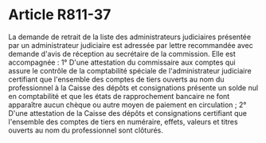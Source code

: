 # Article R811-37

La demande de retrait de la liste  des administrateurs judiciaires présentée par un administrateur judiciaire est adressée par lettre recommandée avec demande d'avis de réception au secrétaire de la commission. Elle est accompagnée : 1° D'une attestation du commissaire aux comptes qui assure le contrôle de la comptabilité spéciale de l'administrateur judiciaire certifiant que l'ensemble des comptes de tiers ouverts au nom du professionnel à la Caisse des dépôts et consignations présente un solde nul en comptabilité et que les états de rapprochement bancaire ne font apparaître aucun chèque ou autre moyen de paiement en circulation ; 2° D'une attestation de la Caisse des dépôts et consignations certifiant que l'ensemble des comptes de tiers en numéraire, effets, valeurs et titres ouverts au nom du professionnel sont clôturés.